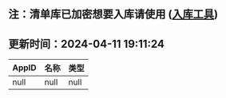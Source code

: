 ## 注：清单库已加密想要入库请使用 ([入库工具](https://github.com/BlankTMing/ManifestAutoUpdate/releases))

## 更新时间：2024-04-11 19:11:24
| AppID | 名称 | 类型  |
| :-------------------- | :----------------------------- | :----------- |
| null | null| null |
